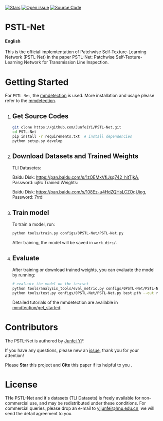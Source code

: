 [![Stars](https://img.shields.io/github/stars/JunfeiYi/PSTL-Net)](
https://github.com/JunfeiYi/PSTL-Net)
[![Open issue](https://img.shields.io/github/issues/JunfeiYi/PSTL-Net)](
https://github.com/JunfeiYi/PSTL-Net/issues)
[![Source Code](https://img.shields.io/static/v1?label=Download&message=source_code&color=orange)](
https://github.com/JunfeiYi/PSTL-Net/archive/refs/heads/master.zip)


# PSTL-Net

#### English 

This is the official implemtentation of Patchwise Self-Texture-Learning Network (PSTL-Net) in the paper PSTL-Net: Patchwise Self-Texture-Learning Network for Transmission Line Inspection.
 
# Getting Started

For `PSTL-Net`, the [mmdetection](https://github.com/open-mmlab/mmdetection) is used. More installation and usage please refer to the [mmdetection](https://github.com/open-mmlab/mmdetection).


1. ## Get Source Codes
    ```bash
    git clone https://github.com/JunfeiYi/PSTL-Net.git
    cd PSTL-Net
    pip install -r requirements.txt  # install dependencies
    python setup.py develop
    ```
2. ## Download Datasets and Trained Weights

   TLI Datasetes:
   
   Baidu Disk: https://pan.baidu.com/s/1zOEMxVfiJsq742_hitTjkA, Password: uj9c
   Trained Weights:
   
   Baidu Disk: https://pan.baidu.com/s/108Ez-u4HdZQHsLCZOqUiog, Password: 7rrd 
    

3. ## Train model

    To train a model, run:
    ```bash
    python tools/train.py configs/0PSTL-Net/PSTL-Net.py
    ```
    After training, the model will be saved in `work_dirs/`.

4. ## Evaluate
    After training or download trained weights, you can evaluate the model by running:
    ```bash
    # evaluate the model on the testset
    python tools/analysis_tools/eval_metric.py configs/0PSTL-Net/PSTL-Net.py result.pkl --eval bbox 
    python tools/test.py configs/0PSTL-Net/PSTL-Net.py best.pth --out result.pkl  # generate result.pkl
    ```
    Detailed tutorials of the mmdetection are available in [mmdtection/get_started](https://mmdetection.readthedocs.io/en/latest/get_started.html).
 
# Contributors
The PSTL-Net is authored by [Junfei Yi](https://junfeiyi.github.io/)\*.

If you have any questions, please new an [issue](https://github.com/JunfeiYi/PSTL-Net/issues), thank you for your attention!

Please **Star** this project and **Cite** this paper if its helpful to you .


# License
THe PSTL-Net and it's datasets (TLI Datasets) is freely available for non-commercial use, and may be redistributed under these conditions. 
For commercial queries, please drop an e-mail to yijunfei@hnu.edu.cn, we will send the detail agreement to you.


